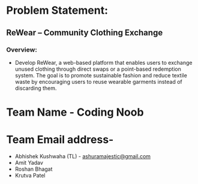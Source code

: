 # Problem Statement:

## ReWear – Community Clothing Exchange

### Overview:
- Develop ReWear, a web-based platform that enables users to exchange unused clothing
through direct swaps or a point-based redemption system. The goal is to promote sustainable
fashion and reduce textile waste by encouraging users to reuse wearable garments instead of
discarding them.

# Team Name - Coding Noob

# Team Email address- 
- Abhishek Kushwaha (TL) - ashuramajestic@gmail.com
- Amit Yadav
- Roshan Bhagat
- Krutva Patel